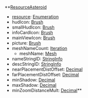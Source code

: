 **[ResourceAsteroid](RebellionResourceAsteroid.md)
  * [resource](Rebellionresource.md): [Enumeration](Enumeration.md)
  * hudIcon: [Brush](Brush.md)
  * smallHudIcon: [Brush](Brush.md)
  * infoCardIcon: [Brush](Brush.md)
  * mainViewIcon: [Brush](Brush.md)
  * picture: [Brush](Brush.md)
  * meshNameCount: [Iteration](Iteration.md)
    * meshName: [Mesh](Mesh.md)
  * nameStringID: [StringInfo](StringInfo.md)
  * descStringID: [StringInfo](StringInfo.md)
  * nearPlacementDistOffset: [Decimal](Decimal.md)
  * farPlacementDistOffset: [Decimal](Decimal.md)
  * minShadow: [Decimal](Decimal.md)
  * maxShadow: [Decimal](Decimal.md)
  * minZoomDistanceMult: [Decimal](Decimal.md)**
